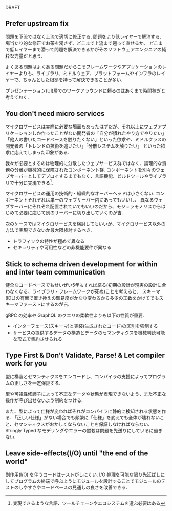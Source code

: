DRAFT

## Prefer upstream fix

問題を下流ではなく上流で適切に修正する. 問題をより低レイヤーで解消する. 場当たり的な修正でお茶を濁さず、どこまで上流まで遡って直せるか、
どこまで低レイヤーまで潜って問題を解決できるかがそのソフトウェアエンジニアの純粋な力量だと思う.

よくある問題はよくある問題だからこそフレームワークやアプリケーションのレイヤーよりも、ライブラリ、ミドルウェア、プラットフォームやインフラのレイヤーで、ちゃんとした根拠を持って解決できることが多い.

プレゼンテーション(UI)層でのワークアラウンドに頼るのはあくまで時間稼ぎと考えておく.

## You don't need micro services

マイクロサービスは実際に必要な場面もあったはずだが、それ以上にウェブアプリケーションしか作ったことがない開発者の「自分が慣れたやり方でやりたい」
「他人の書いたコードベースを触りたくない」といった欲求や、ミドルクラスの開発者の「トレンドの技術を追いたい」「分散システムを触りたい」
といった欲求に応えてしまった印象がある.

我々が必要とするのは物理的に分散したウェブサービス群ではなく、論理的な責務の分離が機械的に保障されたコンポーネント群.
コンポーネントを別々のウェブサーバーとしてデプロイするまでもなく、言語機能、ビルドツールやライブラリで十分に実現できる[^1].

[^1]: 実現できるような言語、ツールチェーンやエコシステムを選ぶ必要はある

マイクロサービスの運用の技術的・組織的なオーバーヘッドは小さくない. コンポーネントそれぞれは単一のウェブサーバー内にあってもいいし、
異なるウェブサーバーにそれぞれ配置されていてもいいのだから、モジュラモノリスからはじめて必要に応じて別のサーバーに切り出していくのが吉.

次のケースではマイクロサービスを検討してもいいが、マイクロサービス以外の方法で実現できないか最大限検討するべき.

- トラフィックの特性が極めて異なる
- セキュリティや可用性などの非機能要件が異なる

## Stick to schema driven development for within and inter team communication 


健全なコードベースでもせいぜい5年もすれば腐る(初期の設計が現実の設計に合わなくなる、ライブラリ・フレームワークが死ぬ)ことを考えると、
スキーマ(IDL)の有無で置き換えの難易度がかなり変わるから多少の工数をかけてでもスキーマファーストにするのが吉.

gRPC の効率や GraphQL のクエリの柔軟性よりも以下の性質が重要.

- インターフェース(スキーマ)と実装(生成されたコード)の区別を強制する
- サービスの提供するデータの構造とデータのセマンティクスを機械判読可能な形式で集約させられる

## Type First &  Don't Validate, Parse! & Let compiler work for you

型に構造とセマンティクスをエンコードし、コンパイラの支援によってプログラムの正しさを一定保証する.

型や可視性修飾子によって不正なデータや状態が表現できないよう、また不正な操作が呼び出せないよう制約をつける.

また、型によって仕様が変わればそれがコンパイラに静的に検知される状態を作る.
「正しい仕様」がない場合でも頻繁に「仕様」を変えても全体が壊れないこと、セマンティクスがおかしくならないことを保証しなければならない.
Stringly Typed なモデリングやエラーの黙殺は問題を先送りにしているに過ぎない.

## Leave side-effects(I/O) until "the end of the world"

副作用(I/O) を伴うコードはテストがしにくい.
I/O 処理を可能な限り先延ばしにしてプログラムの終端で呼ぶようにモジュールを設計することでモジュールのテストのしやすさやコードベースの見通しの良さを改善できる.

